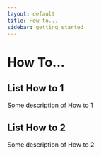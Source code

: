 ```yaml
---
layout: default
title: How to...
sidebar: getting_started
---
```


# How To...

## List How to 1

Some description of How to 1

## List How to 2

Some description of How to 2

